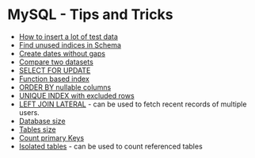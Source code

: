 # MySQL - Tips and Tricks

- [How to insert a lot of test data](queries/fill_in_test_data.sql)
- [Find unused indices in Schema](queries/find_unused_indices.sql)
- [Create dates without gaps](queries/create_dates_without_gaps.sql)
- [Compare two datasets](queries/compare_two_datasets.sql)
- [SELECT FOR UPDATE](queries/select_for_update.sql)
- [Function based index](queries/function_based_index.sql)
- [ORDER BY nullable columns](queries/order_by_nullable_column.sql)
- [UNIQUE INDEX with excluded rows](queries/unique_index_excluded_rows.sql)
- [LEFT JOIN LATERAL](queries/left_join_lateral.sql) - can be used to fetch recent records of multiple users.
- [Database size](information_schema/database_size.sql)
- [Tables size](information_schema/tables_size.sql)
- [Count primary Keys](information_schema/count_primary_keys.sql)
- [Isolated tables](information_schema/isolated_tables.sql) - can be used to count referenced tables